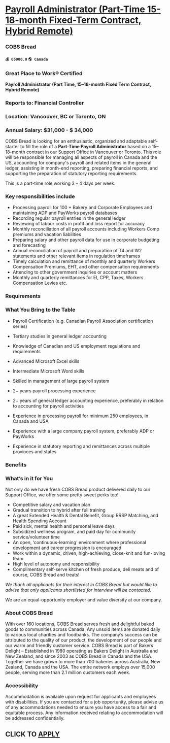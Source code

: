 # [Payroll Administrator (Part-Time 15-18-month Fixed-Term Contract, Hybrid Remote)](https://www.remotewlb.com/apply/payroll-administrator-part-time-15-18-month-fixed-term-contract-hybrid-remote-77488)  
### COBS Bread  
#### `💰 65000.0` `🌎 Canada`  

### Great Place to Work® Certified

**Payroll Administrator (Part Time, 15–18-month Fixed Term Contract, Hybrid Remote)**

### Reports to: Financial Controller

### Location: Vancouver, BC or Toronto, ON

### Annual Salary: $31,000 - $ 34,000

COBS Bread is looking for an enthusiastic, organized and adaptable self-starter to fill the role of a **Part-Time Payroll Administrator** based on a 15–18-month contract in our Support Office in Vancouver or Toronto. This role will be responsible for managing all aspects of payroll in Canada and the US, accounting for company's payroll and related items in the general ledger, assisting in month-end reporting, preparing financial reports, and supporting the preparation of statutory reporting requirements.

This is a part-time role working 3 – 4 days per week.

### Key responsibilities include

  * Processing payroll for 100 + Bakery and Corporate Employees and maintaining ADP and PayWorks payroll databases 
  * Recording regular payroll entries in the general ledger 
  * Reviewing of labour costs in profit and loss report for accuracy 
  * Monthly reconciliation of all payroll accounts including Workers Comp premiums and vacation liabilities 
  * Preparing salary and other payroll data for use in corporate budgeting and forecasting 
  * Annual reconciliation of payroll and preparation of T4 and W2 statements and other relevant items in regulation timeframes 
  * Timely calculation and remittance of monthly and quarterly Workers Compensation Premiums, EHT, and other compensation requirements 
  * Attending to other government inquiries or account matters 
  * Monthly and quarterly remittances for EI, CPP, Taxes, Workers Compensation Levies etc. 

### Requirements

### What You Bring to the Table

  * Payroll Certification (e.g. Canadian Payroll Association certification series) 
  * Tertiary studies in general ledger accounting 

  * Knowledge of Canadian and US employment regulations and requirements 
  * Advanced Microsoft Excel skills 
  * Intermediate Microsoft Word skills 
  * Skilled in management of large payroll system 
  * 2+ years payroll processing experience 
  * 2+ years of general ledger accounting experience, preferably in relation to accounting for payroll activities 
  * Experience in processing payroll for minimum 250 employees, in Canada and USA 
  * Experience with a large company payroll system, preferably ADP or PayWorks 
  * Experience in statutory reporting and remittances across multiple provinces and states 

### Benefits

### What’s in it for You

Not only do we have fresh COBS Bread product delivered daily to our Support Office, we offer some pretty sweet perks too!

  * Competitive salary and vacation plan 
  * Gradual transition to hybrid after full training
  * A great Extended Health & Dental Benefit, Group RRSP Matching, and Health Spending Account 
  * Paid sick, mental health and personal leave days 
  * Subsidized wellness program, and paid day for community service/volunteer time
  * An open, ‘continuous-learning’ environment where professional development and career progression is encouraged 
  * Work within a dynamic, driven, high-achieving, close-knit and fun-loving team 
  * High level of autonomy and responsibility 
  * Complimentary self-serve kitchen of fresh produce, deli meats and of course, COBS Bread and treats!

 _We thank all applicants for their interest in COBS Bread but would like to advise that only applicants shortlisted for interview will be contacted._

We are an equal-opportunity employer and value diversity at our company.

### About COBS Bread

With over 160 locations, COBS Bread serves fresh and delightful baked goods to communities across Canada. Any unsold items are donated daily to various local charities and foodbanks. The company’s success can be attributed to the quality of our product, the development of our people and our warm and friendly customer service. COBS Bread is part of Bakers Delight – Established in 1980 operating as Bakers Delight in Australia and New Zealand, and since 2003 as COBS Bread in Canada and the USA. Together we have grown to more than 700 bakeries across Australia, New Zealand, Canada and the USA. The entire network employs over 15,000 people, serving more than 2.1 million customers each week.

### Accessibility

Accommodation is available upon request for applicants and employees with disabilities. If you are contacted for a job opportunity, please advise us of any accommodations needed to ensure you have access to a fair and equitable process. Any information received relating to accommodation will be addressed confidentially.

  
## CLICK TO [APPLY](https://www.remotewlb.com/apply/payroll-administrator-part-time-15-18-month-fixed-term-contract-hybrid-remote-77488)


